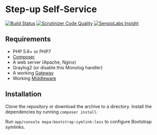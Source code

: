 Step-up Self-Service
====================

[![Build Status](https://travis-ci.org/SURFnet/Stepup-SelfService.svg)](https://travis-ci.org/SURFnet/Stepup-SelfService) [![Scrutinizer Code Quality](https://scrutinizer-ci.com/g/SURFnet/Stepup-SelfService/badges/quality-score.png?b=develop)](https://scrutinizer-ci.com/g/SURFnet/Stepup-SelfService/?branch=develop) [![SensioLabs Insight](https://insight.sensiolabs.com/projects/d3edfdf9-2619-49d2-8f6f-cacc5492ce83/mini.png)](https://insight.sensiolabs.com/projects/d3edfdf9-2619-49d2-8f6f-cacc5492ce83)

## Requirements

 * PHP 5.6+ or PHP7
 * [Composer](https://getcomposer.org/)
 * A web server (Apache, Nginx)
 * Graylog2 (or disable this Monolog handler)
 * A working [Gateway](https://github.com/SURFnet/Stepup-Gateway)
 * Working [Middleware](https://github.com/SURFnet/Stepup-Middleware)

## Installation

Clone the repository or download the archive to a directory. Install the dependencies by running `composer install`.

Run `app/console mopa:bootstrap:symlink:less` to configure Bootstrap symlinks.
